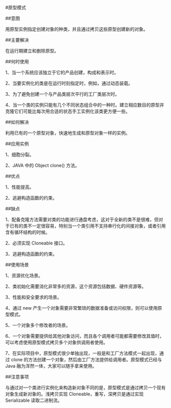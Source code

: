 #原型模式

##意图

用原型实例指定创建对象的种类，并且通过拷贝这些原型创建新的对象。

##主要解决

在运行期建立和删除原型。

##何时使用 

1、当一个系统应该独立于它的产品创建，构成和表示时。 

2、当要实例化的类是在运行时刻指定时，例如，通过动态装载。 

3、为了避免创建一个与产品类层次平行的工厂类层次时。 

4、当一个类的实例只能有几个不同状态组合中的一种时。建立相应数目的原型并克隆它们可能比每次用合适的状态手工实例化该类更方便一些。

##如何解决

利用已有的一个原型对象，快速地生成和原型对象一样的实例。

##应用实例

1、细胞分裂。 

2、JAVA 中的 Object clone() 方法。

##优点

1、性能提高。 

2、逃避构造函数的约束。

##缺点

1、配备克隆方法需要对类的功能进行通盘考虑，这对于全新的类不是很难，但对于已有的类不一定很容易，特别当一个类引用不支持串行化的间接对象，或者引用含有循环结构的时候。 

2、必须实现 Cloneable 接口。 

3、逃避构造函数的约束。

##使用场景

1、资源优化场景。 

2、类初始化需要消化非常多的资源，这个资源包括数据、硬件资源等。 

3、性能和安全要求的场景。 

4、通过 new 产生一个对象需要非常繁琐的数据准备或访问权限，则可以使用原型模式。 

5、一个对象多个修改者的场景。

6、一个对象需要提供给其他对象访问，而且各个调用者可能都需要修改其值时，可以考虑使用原型模式拷贝多个对象供调用者使用。

7、在实际项目中，原型模式很少单独出现，一般是和工厂方法模式一起出现，通过 clone 的方法创建一个对象，然后由工厂方法提供给调用者。原型模式已经与 Java 融为浑然一体，大家可以随手拿来使用。

##注意事项

与通过对一个类进行实例化来构造新对象不同的是，原型模式是通过拷贝一个现有对象生成新对象的。浅拷贝实现 Cloneable，重写，深拷贝是通过实现 Serializable 读取二进制流。









